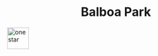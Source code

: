 <html>
<head>
    <title>Text alignment</title>
</head>
<body>
    <h1 align="center">Balboa Park</h1>
</body>

<body>

<p>
<a href="onestar.html">
<img border="0" alt="onestar" src="&#9733" width="50" height="50">
</a>
</p>

</body>
</html>
